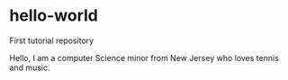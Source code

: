 # hello-world
First tutorial repository 

Hello, I am a computer Science minor from New Jersey who loves tennis and music. 
